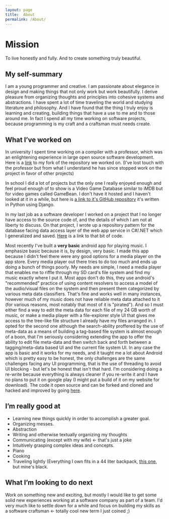 ```yaml
---
layout: page
title:  About
permalink: /About/
---
```


# Mission

To live honestly and fully. And to create something truly beautiful.

## My self-summary

I am a young programmer and creative. I am passionate about elegance in design and making things that not only work but work beautifully. I derive pleasure from organizing thoughts and principles into cohesive systems and abstractions. I have spent a lot of time traveling the world and studying literature and philosophy. And I have found that the thing I truly enjoy is learning and creating, building things that
have a use to me and to those around me. In fact I spend all my time working on software projects, because
programming is my craft and a craftsman must needs create.

## What I’ve worked on

In university I spent time working on a compiler with a professor, which was an enlightening experience in large open source software development. Here is a [link](https://github.com/owenstranathan/banjo) to my fork of the repository we worked on. (I've lost touch with the professor but from what I understand he has since stopped work on the project in favor of other projects)

In school I did a lot of projects but the only one I really enjoyed enough and feel proud enough of to show is a Video Game Database similar to iMDB but for video games called GameBean. I don't have it hosted and I haven't looked at it in a while, but here is [a link to it's GitHub repository](https://github.com/owenstranathan/GameBean) it's written in Python using Django.

In my last job as a software developer I worked on a project that I no longer have access
to the source code of, and the details of which I am not at liberty to discuss. On that project, I wrote
up a repository pattern for the database facing data access layer of the web app service in C#/.NET which I
generalized and saved. [Here](https://github.com/owenstranathan/Noodles/tree/master/EFRepositoryPattern) is a link to that bit of code.

Most recently I've built a **very basic** android app for playing music. I emphasize
basic because it is, by design, very basic. I made this app because I didn't feel there
were any good options for a media player on the app store. Every media player out there
tries to do too much and ends up doing a bunch of things poorly. My needs are simple, I need
a media player that enables me to riffle through my SD card's file system and find my music
exactly where I put it. Most apps don't do this, they use android's "recommended" practice
of using content resolvers to access a model of the audio/visual files on the system and then
present them categorized by various meta data classifiers. That's fine and works well in
many instances, however much of my music does not have reliable meta data attached to it (for
various reasons, most notably that most of it is "pirated"). And so I must either find a way to
edit the meta data for each file of my 24 GB worth of music, or make a media player with a
file-explorer style UI that gives me access to the tree-like file structure I already
have my files arranged in. I opted for the second one although the search-ability proffered by
the use of meta-data as a means of building a tag-based file system is almost enough of a boon,
that I'm seriously considering extending the app to offer the ability to edit file meta-data
and then switch back and forth between a tagging/meta-data based UI and the current file system UI.
In any case the app is basic and it works for my needs, and it taught me a lot about Android which is
pretty easy to be honest, the only challenges are the same challenges facing any UI programming,
that is the use of threading to avoid UI blocking - but let's be honest that isn't that hard.
I'm considering doing a re-write because everything is always cleaner if you re-write it and I
have no plans to put it on google play (I might put a build of it on my website for download).
The code it open source and can be forked and cloned and hacked and improved by going [here](https://github.com/owenstranathan/NobleShitMusic).

## I’m really good at

* Learning new things quickly in order to accomplish a greater goal.
* Organizing messes.
* Abstraction
* Writing and otherwise textually organizing my thoughts
* Communicating (except with my wife) <- that's just a joke
* Intuitively grasping complex ideas and concepts.
* Piano
* Cooking
* Traveling lightly (Everything I own fits in a 44 liter backpack, [this one](https://www.rei.com/product/895780/kelty-redwing-44-pack), but mine's black.

## What I’m looking to do next

Work on something new and exciting, but mostly I would like to get some solid new experiences
working at a software company as part of a team. I'd very much like to settle down for a while
and focus on building my skills as a software craftsman <- totally cool new term I just coined ;)
